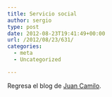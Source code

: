 ```yaml
---
title: Servicio social
author: sergio
type: post
date: 2012-08-23T19:41:49+00:00
url: /2012/08/23/631/
categories:
  - meta
  - Uncategorized

---
```

Regresa el blog de [Juan Camilo][1].

 [1]: http://teglatfalasar.blogspot.ca/2012/08/caudillos-o-la-politica-liquida.html "La política liquida"